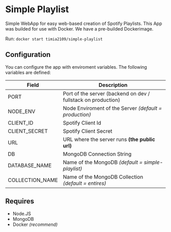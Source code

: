 # Simple Playlist
Simple WebApp for easy web-based creation of Spotify Playlists.
This App was builded for use with Docker. We have a pre-builded Dockerimage.

Run:
`docker start timia2109/simple-playlist`

## Configuration
You can configure the app with enviroment variables.
The following variables are defined:

|Field|Description|
|-----|-----------|
|PORT|Port of the server (backend on dev / fullstack on production)|
|NODE_ENV|Node Enviroment of the Server *(default = production)*|
|CLIENT_ID|Spotify Client Id|
|CLIENT_SECRET|Spotify Client Secret|
|URL|URL where the server runs **(the public url)**|
|DB|MongoDB Connection String|
|DATABASE_NAME|Name of the MongoDB *(default = simple-playlist)*|
|COLLECTION_NAME|Name of the MongoDB Collection *(default = entires)*

## Requires
 - Node.JS 
 - MongoDB
 - Docker *(recommend)*